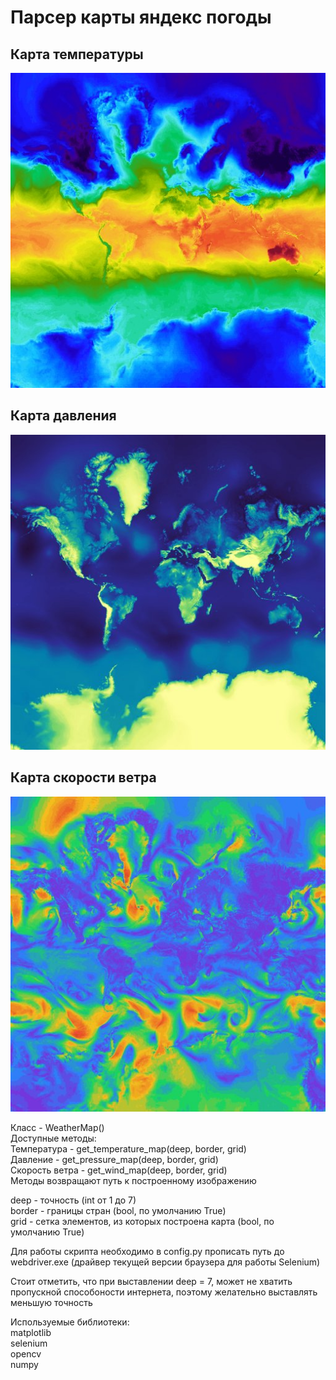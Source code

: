 # Парсер карты яндекс погоды

## Карта температуры  
![Карта температуры ](./tmp/temperature/1/0-0.png)

## Карта давления  
![Карта давления ](./tmp/pressure/1/0-0.png)

## Карта скорости ветра 
![Карта скорости ветра ](./tmp/wind/1/0-0.png)

Класс - WeatherMap()  
Доступные методы:  
Температура - get_temperature_map(deep, border, grid)  
Давление - get_pressure_map(deep, border, grid)  
Скорость ветра - get_wind_map(deep, border, grid)  
Методы возвращают путь к построенному изображению  

deep - точность (int от 1 до 7)  
border - границы стран (bool, по умолчанию True)  
grid - сетка элементов, из которых построена карта (bool, по умолчанию True)  

Для работы скрипта необходимо в config.py прописать путь до webdriver.exe (драйвер текущей версии браузера для работы Selenium)

Стоит отметить, что при выставлении deep = 7, может не хватить пропускной способоности интернета, поэтому желательно выставлять меньшую точность  

Используемые библиотеки:  
matplotlib  
selenium  
opencv  
numpy  




